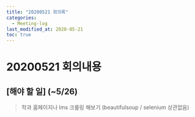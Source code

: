 ```yaml
---
title: "20200521 회의록"
categories:
  - Meeting-log
last_modified_at: 2020-05-21
toc: true
---
```


# 20200521 회의내용

## [해야 할 일] (~5/26)

> 학과 홈페이지나 lms 크롤링 해보기
> (beautifulsoup / selenium 상관없음)
